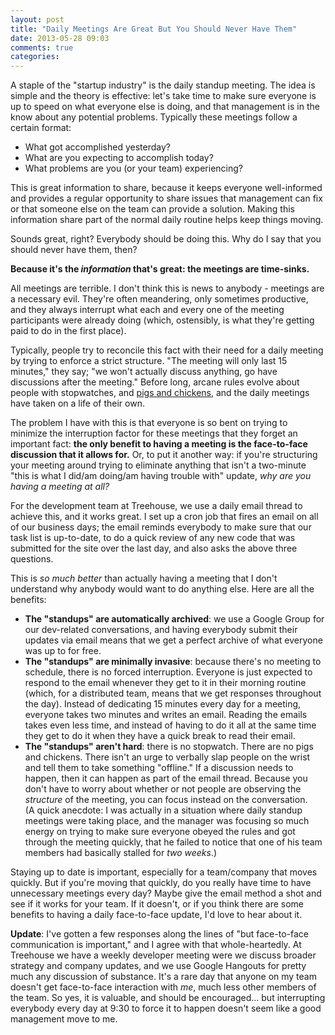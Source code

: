 ```yaml
---
layout: post
title: "Daily Meetings Are Great But You Should Never Have Them"
date: 2013-05-28 09:03
comments: true
categories:
---
```


A staple of the "startup industry" is the daily standup meeting. The idea is
simple and the theory is effective: let's take time to make sure everyone is up
to speed on what everyone else is doing, and that management is in the know
about any potential problems. Typically these meetings follow a certain format:

- What got accomplished yesterday?
- What are you expecting to accomplish today?
- What problems are you (or your team) experiencing?

This is great information to share, because it keeps everyone well-informed and
provides a regular opportunity to share issues that management can fix or that
someone else on the team can provide a solution. Making this information share
part of the normal daily routine helps keep things moving.

Sounds great, right? Everybody should be doing this. Why do I say that you
should never have them, then?

__Because it's the _information_ that's great: the meetings are time-sinks.__

All meetings are terrible. I don't think this is news to anybody - meetings are
a necessary evil. They're often meandering, only sometimes productive, and they
always interrupt what each and every one of the meeting participants were
already doing (which, ostensibly, is what they're getting paid to do in the
first place).

Typically, people try to reconcile this fact with their need for a daily
meeting by trying to enforce a strict structure. "The meeting will only last 15
minutes," they say; "we won't actually discuss anything, go have discussions
after the meeting." Before long, arcane rules evolve about people with
stopwatches, and [pigs and chickens](http://en.wikipedia.org/wiki/The_Chicken_and_the_Pig), and the daily meetings have taken on a life of their own.

The problem I have with this is that everyone is so bent on trying to minimize
the interruption factor for these meetings that they forget an important fact:
__the only benefit to having a meeting is the face-to-face discussion that it
allows for.__ Or, to put it another way: if you're structuring your meeting
around trying to eliminate anything that isn't a two-minute "this is what
I did/am doing/am having trouble with" update, _why are you having a meeting at
all?_

For the development team at Treehouse, we use a daily email thread to achieve
this, and it works great. I set up a cron job that fires an email on all of our
business days; the email reminds everybody to make sure that our task list is
up-to-date, to do a quick review of any new code that was submitted for the
site over the last day, and also asks the above three questions.

This is _so much better_ than actually having a meeting that I don't understand
why anybody would want to do anything else. Here are all the benefits:

- __The "standups" are automatically archived__: we use a Google Group for our
  dev-related conversations, and having everybody submit their updates via
  email means that we get a perfect archive of what everyone was up to for free.
- __The "standups" are minimally invasive__: because there's no meeting to
  schedule, there is no forced interruption. Everyone is just expected to
  respond to the email whenever they get to it in their morning routine (which,
  for a distributed team, means that we get responses throughout the day).
  Instead of dedicating 15 minutes every day for a meeting, everyone takes two
  minutes and writes an email. Reading the emails takes even less time, and
  instead of having to do it all at the same time they get to do it when they
  have a quick break to read their email.
- __The "standups" aren't hard__: there is no stopwatch. There are no pigs and
  chickens. There isn't an urge to verbally slap people on the wrist and tell
  them to take something "offline." If a discussion needs to happen, then it
  can happen as part of the email thread. Because you don't have to worry about
  whether or not people are observing the _structure_ of the meeting, you can
  focus instead on the conversation.  
  (A quick anecdote: I was actually in a situation where daily standup meetings were taking place, and the manager was focusing so much energy on trying to make sure everyone obeyed the rules and got through the meeting quickly, that he failed to notice that one of his team members had basically stalled for _two
  weeks_.)

Staying up to date is important, especially for a team/company that moves
quickly. But if you're moving that quickly, do you really have time to have
unnecessary meetings every day? Maybe give the email method a shot and see if
it works for your team. If it doesn't, or if you think there are some benefits
to having a daily face-to-face update, I'd love to hear about it.

__Update__: I've gotten a few responses along the lines of "but face-to-face
communication is important," and I agree with that whole-heartedly. At
Treehouse we have a weekly developer meeting were we discuss broader strategy
and company updates, and we use Google Hangouts for pretty much any discussion
of substance. It's a rare day that anyone on my team doesn't get face-to-face
interaction with _me_, much less other members of the team. So yes, it is
valuable, and should be encouraged... but interrupting everybody every day at
9:30 to force it to happen doesn't seem like a good management move to me.
